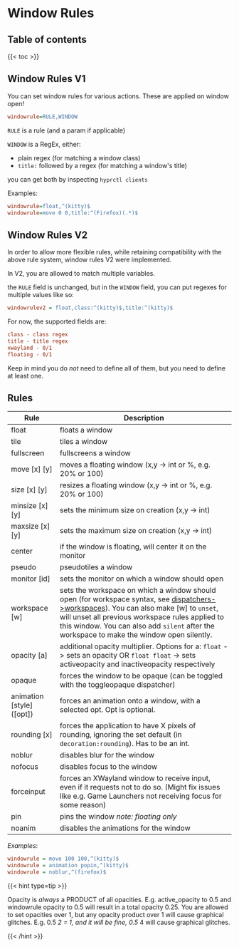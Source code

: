 # Window Rules

## Table of contents

{{< toc >}}

## Window Rules V1

You can set window rules for various actions. These are applied on window open!

```ini
windowrule=RULE,WINDOW
```

`RULE` is a rule (and a param if applicable)

`WINDOW` is a RegEx, either:

- plain regex (for matching a window class)
- `title:` followed by a regex (for matching a window's title)

you can get both by inspecting `hyprctl clients`

Examples:

```ini
windowrule=float,^(kitty)$
windowrule=move 0 0,title:^(Firefox)(.*)$
```

## Window Rules V2

In order to allow more flexible rules, while retaining compatibility with the above
rule system, window rules V2 were implemented.

In V2, you are allowed to match multiple variables.

the `RULE` field is unchanged, but in the `WINDOW` field, you can put regexes for multiple values like so:

```ini
windowrulev2 = float,class:^(kitty)$,title:^(kitty)$
```

For now, the supported fields are:

```ini
class - class regex
title - title regex
xwayland - 0/1
floating - 0/1
```

Keep in mind you do _not_ need to define all of them, but you need to define at least one.

## Rules

| Rule                          | Description                                                                                                                                                                                                                                                                                                            |
| ----------------------------- | ---------------------------------------------------------------------------------------------------------------------------------------------------------------------------------------------------------------------------------------------------------------------------------------------------------------------- |
| float                         | floats a window                                                                                                                                                                                                                                                                                                        |
| tile                          | tiles a window                                                                                                                                                                                                                                                                                                         |
| fullscreen                    | fullscreens a window                                                                                                                                                                                                                                                                                                   |
| move \[x\] \[y\]              | moves a floating window (x,y -> int or %, e.g. 20% or 100)                                                                                                                                                                                                                                                             |
| size \[x\] \[y\]              | resizes a floating window (x,y -> int or %, e.g. 20% or 100)                                                                                                                                                                                                                                                           |
| minsize \[x\] \[y\]           | sets the minimum size on creation (x,y -> int)                                                                                                                                                                                                                                                                         |
| maxsize \[x\] \[y\]           | sets the maximum size on creation (x,y -> int)                                                                                                                                                                                                                                                                         |
| center                        | if the window is floating, will center it on the monitor                                                                                                                                                                                                                                                               |
| pseudo                        | pseudotiles a window                                                                                                                                                                                                                                                                                                   |
| monitor \[id\]                | sets the monitor on which a window should open                                                                                                                                                                                                                                                                         |
| workspace \[w\]               | sets the workspace on which a window should open (for workspace syntax, see [dispatchers->workspaces](../Dispatchers#workspaces)). You can also make \[w\] to `unset`, will unset all previous workspace rules applied to this window. You can also add `silent` after the workspace to make the window open silently. |
| opacity \[a\]                 | additional opacity multiplier. Options for a: `float` -> sets an opacity OR `float float` -> sets activeopacity and inactiveopacity respectively                                                                                                                                                                       |
| opaque                        | forces the window to be opaque (can be toggled with the toggleopaque dispatcher)                                                                                                                                                                                                                                       |
| animation \[style\] (\[opt\]) | forces an animation onto a window, with a selected opt. Opt is optional.                                                                                                                                                                                                                                               |
| rounding \[x\]                | forces the application to have X pixels of rounding, ignoring the set default (in `decoration:rounding`). Has to be an int.                                                                                                                                                                                            |
| noblur                        | disables blur for the window                                                                                                                                                                                                                                                                                           |
| nofocus                       | disables focus to the window                                                                                                                                                                                                                                                                                           |
| forceinput                    | forces an XWayland window to receive input, even if it requests not to do so. (Might fix issues like e.g. Game Launchers not receiving focus for some reason)                                                                                                                                                          |
| pin                           | pins the window _note: floating only_                                                                                                                                                                                                                                                                                  |
| noanim                        | disables the animations for the window                                                                                                                                                                                                                                                                                 |

_Examples_:

```ini
windowrule = move 100 100,^(kitty)$
windowrule = animation popin,^(kitty)$
windowrule = noblur,^(firefox)$
```

{{< hint type=tip >}}

Opacity is _always_ a PRODUCT of all opacities. E.g. active_opacity to
0.5 and windowrule opacity to 0.5 will result in a total opacity 0.25. You are
allowed to set opacities over 1, but any opacity product over 1 will cause
graphical glitches. E.g. 0.5 _2 = 1, and it will be fine, 0.5_ 4 will cause
graphical glitches.

{{< /hint >}}
